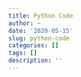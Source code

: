 ```yaml
---
title: Python Code
author: ~
date: '2020-05-15'
slug: python-code
categories: []
tags: []
description: ''
---
```

